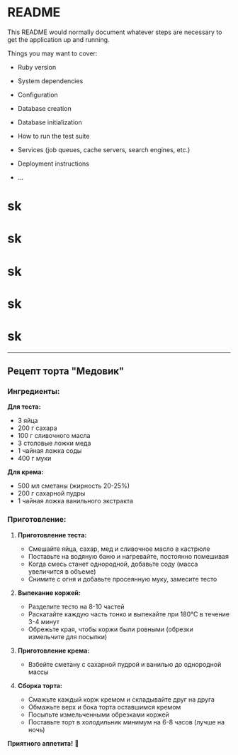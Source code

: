 # README

This README would normally document whatever steps are necessary to get the
application up and running.

Things you may want to cover:

* Ruby version

* System dependencies

* Configuration

* Database creation

* Database initialization

* How to run the test suite

* Services (job queues, cache servers, search engines, etc.)

* Deployment instructions

* ...
# sk
# sk
# sk
# sk
# sk

---

## Рецепт торта "Медовик"

### Ингредиенты:

**Для теста:**
- 3 яйца
- 200 г сахара
- 100 г сливочного масла
- 3 столовые ложки меда
- 1 чайная ложка соды
- 400 г муки

**Для крема:**
- 500 мл сметаны (жирность 20-25%)
- 200 г сахарной пудры
- 1 чайная ложка ванильного экстракта

### Приготовление:

1. **Приготовление теста:**
   - Смешайте яйца, сахар, мед и сливочное масло в кастрюле
   - Поставьте на водяную баню и нагревайте, постоянно помешивая
   - Когда смесь станет однородной, добавьте соду (масса увеличится в объеме)
   - Снимите с огня и добавьте просеянную муку, замесите тесто

2. **Выпекание коржей:**
   - Разделите тесто на 8-10 частей
   - Раскатайте каждую часть тонко и выпекайте при 180°C в течение 3-4 минут
   - Обрежьте края, чтобы коржи были ровными (обрезки измельчите для посыпки)

3. **Приготовление крема:**
   - Взбейте сметану с сахарной пудрой и ванилью до однородной массы

4. **Сборка торта:**
   - Смажьте каждый корж кремом и складывайте друг на друга
   - Обмажьте верх и бока торта оставшимся кремом
   - Посыпьте измельченными обрезками коржей
   - Поставьте торт в холодильник минимум на 6-8 часов (лучше на ночь)

**Приятного аппетита!** 🍰
